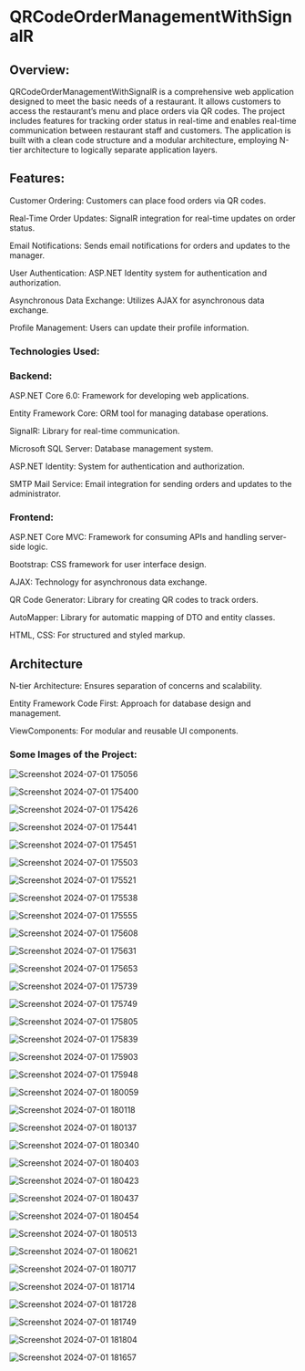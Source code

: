 # QRCodeOrderManagementWithSignalR


## Overview:

QRCodeOrderManagementWithSignalR is a comprehensive web application designed to meet the basic needs of a restaurant. 
It allows customers to access the restaurant’s menu and place orders via QR codes. The project includes features for 
tracking order status in real-time and enables real-time communication between restaurant staff and customers. 
The application is built with a clean code structure and a modular architecture, employing N-tier architecture to logically separate application layers.



## Features:

Customer Ordering: Customers can place food orders via QR codes.

Real-Time Order Updates: SignalR integration for real-time updates on order status.

Email Notifications: Sends email notifications for orders and updates to the manager.

User Authentication: ASP.NET Identity system for authentication and authorization.

Asynchronous Data Exchange: Utilizes AJAX for asynchronous data exchange.

Profile Management: Users can update their profile information.


### Technologies Used: 


### Backend:


ASP.NET Core 6.0: Framework for developing web applications.

Entity Framework Core: ORM tool for managing database operations.

SignalR: Library for real-time communication.

Microsoft SQL Server: Database management system.

ASP.NET Identity: System for authentication and authorization.

SMTP Mail Service: Email integration for sending orders and updates to the administrator.


### Frontend:


ASP.NET Core MVC: Framework for consuming APIs and handling server-side logic.

Bootstrap: CSS framework for user interface design.

AJAX: Technology for asynchronous data exchange.

QR Code Generator: Library for creating QR codes to track orders.

AutoMapper: Library for automatic mapping of DTO and entity classes.

HTML, CSS: For structured and styled markup.



## Architecture

N-tier Architecture: Ensures separation of concerns and scalability.

Entity Framework Code First: Approach for database design and management.

ViewComponents: For modular and reusable UI components.

### Some Images of the Project:


![Screenshot 2024-07-01 175056](https://github.com/fidanbb/QRCodeOrderManagementWithSignalR/assets/138569787/70167696-c2cd-4144-9431-d7ecf1eda8fc)

![Screenshot 2024-07-01 175400](https://github.com/fidanbb/QRCodeOrderManagementWithSignalR/assets/138569787/e5009839-8793-4e54-b0fa-eef25a9ed817)

![Screenshot 2024-07-01 175426](https://github.com/fidanbb/QRCodeOrderManagementWithSignalR/assets/138569787/b6e391e3-530e-4bbb-9b4f-789aa3733a26)

![Screenshot 2024-07-01 175441](https://github.com/fidanbb/QRCodeOrderManagementWithSignalR/assets/138569787/b5e57f29-63b4-42f3-a984-99e83730b0bb)

![Screenshot 2024-07-01 175451](https://github.com/fidanbb/QRCodeOrderManagementWithSignalR/assets/138569787/fef983bf-89ae-45c4-a15f-a159642e624e)

![Screenshot 2024-07-01 175503](https://github.com/fidanbb/QRCodeOrderManagementWithSignalR/assets/138569787/29886e7f-6591-4b4c-bf48-e21a3efb9891)

![Screenshot 2024-07-01 175521](https://github.com/fidanbb/QRCodeOrderManagementWithSignalR/assets/138569787/03860012-90e5-49e3-aefb-c48886b22877)

![Screenshot 2024-07-01 175538](https://github.com/fidanbb/QRCodeOrderManagementWithSignalR/assets/138569787/1123de2c-87ef-470d-aab8-70f7370fe1af)

![Screenshot 2024-07-01 175555](https://github.com/fidanbb/QRCodeOrderManagementWithSignalR/assets/138569787/7194bc88-0799-41ce-a47d-cc10cbf04118)

![Screenshot 2024-07-01 175608](https://github.com/fidanbb/QRCodeOrderManagementWithSignalR/assets/138569787/77480ff3-c486-4fa4-b6aa-64788715960a)

![Screenshot 2024-07-01 175631](https://github.com/fidanbb/QRCodeOrderManagementWithSignalR/assets/138569787/8afda50b-689c-448c-91f9-065f74bf3dfc)

![Screenshot 2024-07-01 175653](https://github.com/fidanbb/QRCodeOrderManagementWithSignalR/assets/138569787/1dac5e11-93ca-4f09-81ab-ed4b90a29aa1)

![Screenshot 2024-07-01 175739](https://github.com/fidanbb/QRCodeOrderManagementWithSignalR/assets/138569787/b3d207b2-2def-4730-9239-a056272b2bdc)

![Screenshot 2024-07-01 175749](https://github.com/fidanbb/QRCodeOrderManagementWithSignalR/assets/138569787/e567c655-6902-442a-8b32-b40539f03d68)

![Screenshot 2024-07-01 175805](https://github.com/fidanbb/QRCodeOrderManagementWithSignalR/assets/138569787/0c090420-ae56-406f-a616-4ebc185d4a8e)

![Screenshot 2024-07-01 175839](https://github.com/fidanbb/QRCodeOrderManagementWithSignalR/assets/138569787/626f408d-181f-4afe-a4d0-d669ae33e4de)

![Screenshot 2024-07-01 175903](https://github.com/fidanbb/QRCodeOrderManagementWithSignalR/assets/138569787/25b82a58-930e-46f1-88d8-947c1736cf75)

![Screenshot 2024-07-01 175948](https://github.com/fidanbb/QRCodeOrderManagementWithSignalR/assets/138569787/ff3572b7-0a45-4d01-ae10-00f671debd65)

![Screenshot 2024-07-01 180059](https://github.com/fidanbb/QRCodeOrderManagementWithSignalR/assets/138569787/7f92b9e8-a00d-4350-ae39-0cb6f2da69ed)

![Screenshot 2024-07-01 180118](https://github.com/fidanbb/QRCodeOrderManagementWithSignalR/assets/138569787/b1c44f51-a689-4780-b93a-042566239e6f)

![Screenshot 2024-07-01 180137](https://github.com/fidanbb/QRCodeOrderManagementWithSignalR/assets/138569787/c1de167b-7103-4ba3-8aa8-dc225618ed09)

![Screenshot 2024-07-01 180340](https://github.com/fidanbb/QRCodeOrderManagementWithSignalR/assets/138569787/d9a902c2-dd59-41e8-b4fa-c873f9fa9b4a)

![Screenshot 2024-07-01 180403](https://github.com/fidanbb/QRCodeOrderManagementWithSignalR/assets/138569787/827d9775-7b5b-4d44-a5f5-d9487bf62c6b)

![Screenshot 2024-07-01 180423](https://github.com/fidanbb/QRCodeOrderManagementWithSignalR/assets/138569787/2ca3d811-f7c3-4e35-af46-d9888766d1f4)

![Screenshot 2024-07-01 180437](https://github.com/fidanbb/QRCodeOrderManagementWithSignalR/assets/138569787/2b74efe6-7a42-41c8-af26-31f25f55ba5d)

![Screenshot 2024-07-01 180454](https://github.com/fidanbb/QRCodeOrderManagementWithSignalR/assets/138569787/41725e9f-5a96-489a-9905-969adea98521)

![Screenshot 2024-07-01 180513](https://github.com/fidanbb/QRCodeOrderManagementWithSignalR/assets/138569787/c916cf1b-3f6d-4055-9fec-de48c9dd5818)

![Screenshot 2024-07-01 180621](https://github.com/fidanbb/QRCodeOrderManagementWithSignalR/assets/138569787/d309d5fd-da3a-4c0f-9abd-5279bb381de3)

![Screenshot 2024-07-01 180717](https://github.com/fidanbb/QRCodeOrderManagementWithSignalR/assets/138569787/9c147455-82d9-4f2e-b6fc-2774e6705aeb)

![Screenshot 2024-07-01 181714](https://github.com/fidanbb/QRCodeOrderManagementWithSignalR/assets/138569787/b7166390-0c15-4102-9dd8-c1813bb442bd)

![Screenshot 2024-07-01 181728](https://github.com/fidanbb/QRCodeOrderManagementWithSignalR/assets/138569787/1364a130-a4fc-4b3c-81e6-c5db881cb71b)

![Screenshot 2024-07-01 181749](https://github.com/fidanbb/QRCodeOrderManagementWithSignalR/assets/138569787/7ed16758-6dce-4914-9185-7c99c7373963)

![Screenshot 2024-07-01 181804](https://github.com/fidanbb/QRCodeOrderManagementWithSignalR/assets/138569787/3b1d6bb0-2879-46d5-a591-a8f5febbd6cc)

![Screenshot 2024-07-01 181657](https://github.com/fidanbb/QRCodeOrderManagementWithSignalR/assets/138569787/a4e91b12-fb40-4950-a8f3-ee053416ff20)



